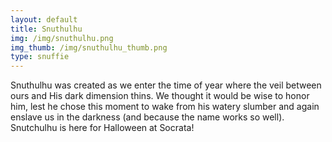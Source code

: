 ```yaml
---
layout: default
title: Snuthulhu
img: /img/snuthulhu.png
img_thumb: /img/snuthulhu_thumb.png
type: snuffie
---
```


Snuthulhu was created as we enter the time of year where the veil between ours and His dark dimension thins. We thought it would be wise to honor him, lest he chose this moment to wake from his watery slumber and again enslave us in the darkness (and because the name works so well). Snutchulhu is here for Halloween at Socrata!
